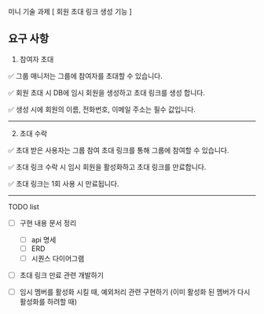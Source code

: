 미니 기술 과제
[ 회원 초대 링크 생성 기능 ]

요구 사항
--
1) 참여자 초대

✅ 그룹 매니저는 그룹에 참여자를 초대할 수 있습니다.

✅ 회원 초대 시 DB에 임시 회원을 생성하고 초대 링크를 생성 합니다.

✅ 생성 시에 회원의 이름, 전화번호, 이메일 주소는 필수 값입니다.

---

2) 초대 수락

✅ 초대 받은 사용자는 그룹 참여 초대 링크를 통해 그룹에 참여할 수 있습니다.

✅ 초대 링크 수락 시 임시 회원을 활성화하고 초대 링크를 만료합니다.

✅ 초대 링크는 1회 사용 시 만료됩니다.

---

TODO list

- [ ] 구현 내용 문서 정리
  - [ ]  api 명세
  - [ ]  ERD
  - [ ]  시퀀스 다이어그램
     
- [ ] 초대 링크 만료 관련 개발하기
- [ ] 임시 멤버를 활성화 시킬 때, 예외처리 관련 구현하기 (이미 활성화 된 멤버가 다시 활성화를 하려할 때)





